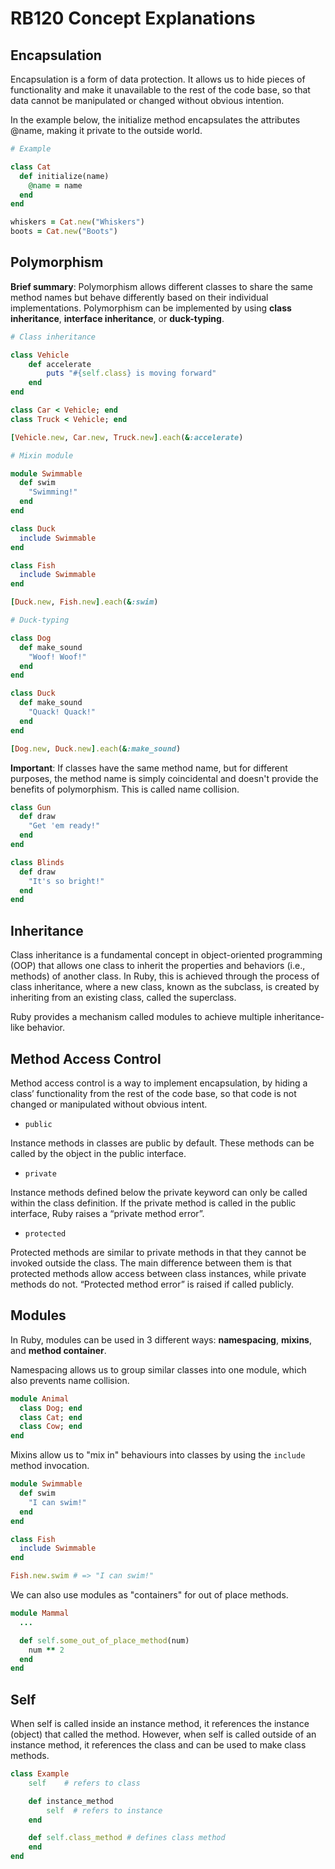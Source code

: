 # RB120 Concept Explanations

## Encapsulation
Encapsulation is a form of data protection. It allows us to hide pieces of functionality and make it unavailable to the rest of the code base, so that data cannot be manipulated or changed without obvious intention.

In the example below, the initialize method encapsulates the attributes @name, making it private to the outside world.

```ruby
# Example

class Cat
  def initialize(name)
    @name = name
  end
end

whiskers = Cat.new("Whiskers")
boots = Cat.new("Boots")
```

## Polymorphism
**Brief summary**:
Polymorphism allows different classes to share the same method names but behave differently based on their individual implementations. Polymorphism can be implemented by using **class inheritance**, **interface inheritance**, or **duck-typing**.

```ruby
# Class inheritance

class Vehicle
	def accelerate
		puts "#{self.class} is moving forward"
	end
end

class Car < Vehicle; end
class Truck < Vehicle; end

[Vehicle.new, Car.new, Truck.new].each(&:accelerate)
```
```ruby
# Mixin module

module Swimmable
  def swim
    "Swimming!"
  end
end

class Duck
  include Swimmable
end

class Fish
  include Swimmable
end

[Duck.new, Fish.new].each(&:swim)
```
```ruby
# Duck-typing

class Dog
  def make_sound
    "Woof! Woof!"
  end
end

class Duck
  def make_sound
    "Quack! Quack!"
  end
end

[Dog.new, Duck.new].each(&:make_sound)
```

**Important**: If classes have the same method name, but for different purposes, the method name is simply coincidental and doesn't provide the benefits of polymorphism. This is called name collision.

```ruby
class Gun
  def draw
    "Get 'em ready!"
  end
end

class Blinds
  def draw
    "It's so bright!"
  end
end
```

## Inheritance
Class inheritance is a fundamental concept in object-oriented programming (OOP) that allows one class to inherit the properties and behaviors (i.e., methods) of another class. In Ruby, this is achieved through the process of class inheritance, where a new class, known as the subclass, is created by inheriting from an existing class, called the superclass.

Ruby provides a mechanism called modules to achieve multiple inheritance-like behavior.

## Method Access Control
Method access control is a way to implement encapsulation, by hiding a class’ functionality from the rest of the code base, so that code is not changed or manipulated without obvious intent.

* `public`

Instance methods in classes are public by default. These methods can be called by the object in the public interface.

* `private`

Instance methods defined below the private keyword can only be called within the class definition. If the private method is called in the public interface, Ruby raises a “private method error”.

* `protected`

Protected methods are similar to private methods in that they cannot be invoked outside the class. The main difference between them is that protected methods allow access between class instances, while private methods do not. “Protected method error” is raised if called publicly.

## Modules
In Ruby, modules can be used in 3 different ways: **namespacing**, **mixins**, and **method container**.

Namespacing allows us to group similar classes into one module, which also prevents name collision.
```ruby
module Animal
  class Dog; end
  class Cat; end
  class Cow; end
end
```

Mixins allow us to "mix in" behaviours into classes by using the `include` method invocation.
```ruby
module Swimmable
  def swim
    "I can swim!"
  end
end

class Fish
  include Swimmable
end

Fish.new.swim # => "I can swim!"
```

We can also use modules as "containers" for out of place methods.
```ruby
module Mammal
  ...

  def self.some_out_of_place_method(num)
    num ** 2
  end
end
```

## Self
When self is called inside an instance method, it references the instance (object) that 
called the method. However, when self is called outside of an instance method, it references 
the class and can be used to make class methods.

```ruby
class Example
	self    # refers to class

	def instance_method
		self  # refers to instance
	end

	def self.class_method # defines class method
	end
end
```